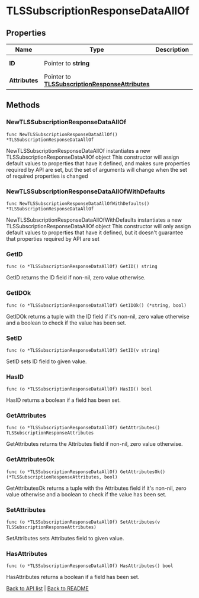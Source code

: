 # TLSSubscriptionResponseDataAllOf

## Properties

Name | Type | Description | Notes
------------ | ------------- | ------------- | -------------
**ID** | Pointer to **string** |  | [optional] [readonly] 
**Attributes** | Pointer to [**TLSSubscriptionResponseAttributes**](TlsSubscriptionResponseAttributes.md) |  | [optional] 

## Methods

### NewTLSSubscriptionResponseDataAllOf

`func NewTLSSubscriptionResponseDataAllOf() *TLSSubscriptionResponseDataAllOf`

NewTLSSubscriptionResponseDataAllOf instantiates a new TLSSubscriptionResponseDataAllOf object
This constructor will assign default values to properties that have it defined,
and makes sure properties required by API are set, but the set of arguments
will change when the set of required properties is changed

### NewTLSSubscriptionResponseDataAllOfWithDefaults

`func NewTLSSubscriptionResponseDataAllOfWithDefaults() *TLSSubscriptionResponseDataAllOf`

NewTLSSubscriptionResponseDataAllOfWithDefaults instantiates a new TLSSubscriptionResponseDataAllOf object
This constructor will only assign default values to properties that have it defined,
but it doesn't guarantee that properties required by API are set

### GetID

`func (o *TLSSubscriptionResponseDataAllOf) GetID() string`

GetID returns the ID field if non-nil, zero value otherwise.

### GetIDOk

`func (o *TLSSubscriptionResponseDataAllOf) GetIDOk() (*string, bool)`

GetIDOk returns a tuple with the ID field if it's non-nil, zero value otherwise
and a boolean to check if the value has been set.

### SetID

`func (o *TLSSubscriptionResponseDataAllOf) SetID(v string)`

SetID sets ID field to given value.

### HasID

`func (o *TLSSubscriptionResponseDataAllOf) HasID() bool`

HasID returns a boolean if a field has been set.

### GetAttributes

`func (o *TLSSubscriptionResponseDataAllOf) GetAttributes() TLSSubscriptionResponseAttributes`

GetAttributes returns the Attributes field if non-nil, zero value otherwise.

### GetAttributesOk

`func (o *TLSSubscriptionResponseDataAllOf) GetAttributesOk() (*TLSSubscriptionResponseAttributes, bool)`

GetAttributesOk returns a tuple with the Attributes field if it's non-nil, zero value otherwise
and a boolean to check if the value has been set.

### SetAttributes

`func (o *TLSSubscriptionResponseDataAllOf) SetAttributes(v TLSSubscriptionResponseAttributes)`

SetAttributes sets Attributes field to given value.

### HasAttributes

`func (o *TLSSubscriptionResponseDataAllOf) HasAttributes() bool`

HasAttributes returns a boolean if a field has been set.


[Back to API list](../README.md#documentation-for-api-endpoints) | [Back to README](../README.md)
